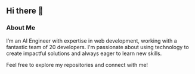 ## Hi there 👋

<!--
**v-siddarth/v-siddarth** is a ✨ _special_ ✨ repository because its `README.md` (this file) appears on your GitHub profile.

Here are some ideas to get you started:

- 🔭 I’m currently working on AI-driven projects and web development solutions.
- 🌱 I’m currently learning about advanced AI algorithms and frameworks.
- 👯 I’m looking to collaborate on innovative tech projects and open-source initiatives.
- 🤔 I’m looking for help with optimizing machine learning models and best coding practices.
- 💬 Ask me about AI, web development, or team collaboration.
- 📫 How to reach me: [siddarthgagde4209@gmail.com](mailto:siddarthgagde4209@gmail.com) or connect with me on LinkedIn.
- 😄 Pronouns: He/Him
- ⚡ Fun fact: I love exploring the intersection of AI and creative coding!
-->

### About Me

I’m an AI Engineer with expertise in web development, working with a fantastic team of 20 developers. I'm passionate about using technology to create impactful solutions and always eager to learn new skills.

Feel free to explore my repositories and connect with me!
